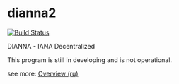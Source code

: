 dianna2
=======
[![Build Status](https://travis-ci.org/denizzzka/dianna2.svg)](https://travis-ci.org/denizzzka/dianna2)

DIANNA - IANA Decentralized

This program is still in developing and is not operational.

see more: [Overview (ru)](https://github.com/denizzzka/dianna2/wiki/Overview-(ru))
